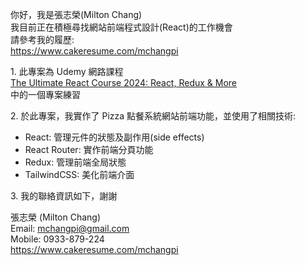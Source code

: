 你好，我是張志榮(Milton Chang)  
我目前正在積極尋找網站前端程式設計(React)的工作機會  
請參考我的履歷:  
https://www.cakeresume.com/mchangpi

1\. 此專案為 Udemy 網路課程  
<a href="https://www.udemy.com/course/the-ultimate-react-course/" target="_blank">The Ultimate React Course 2024: React, Redux & More</a>  
中的一個專案練習

2\. 於此專案，我實作了 Pizza 點餐系統網站前端功能，並使用了相關技術:

- React: 管理元件的狀態及副作用(side effects)
- React Router: 實作前端分頁功能
- Redux: 管理前端全局狀態
- TailwindCSS: 美化前端介面

3\. 我的聯絡資訊如下，謝謝

張志榮 (Milton Chang)  
Email: mchangpi@gmail.com  
Mobile: 0933-879-224  
https://www.cakeresume.com/mchangpi
